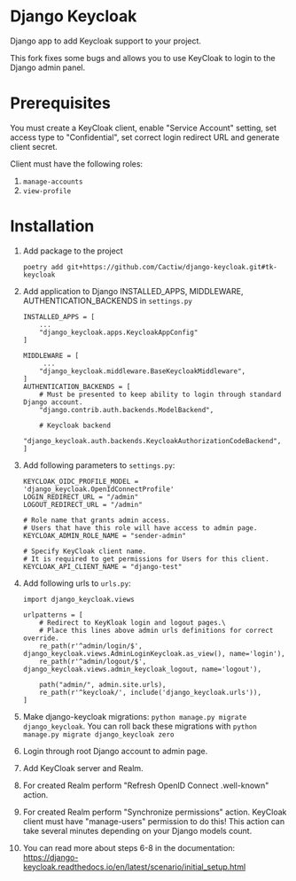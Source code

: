 Django Keycloak
===============

Django app to add Keycloak support to your project.

This fork fixes some bugs and allows you to use KeyCloak to login to the Django admin panel.

Prerequisites
===========
You must create a KeyCloak client, enable "Service Account" setting, set access type to "Confidential", 
set correct login redirect URL and generate client secret.

Client must have the following roles:
1. ```manage-accounts```
2. ```view-profile```


Installation
===========
1. Add package to the project
    
    ```poetry add git+https://github.com/Cactiw/django-keycloak.git#tk-keycloak```
2. Add application to Django INSTALLED_APPS, MIDDLEWARE, AUTHENTICATION_BACKENDS in ```settings.py```
    ```python3
    INSTALLED_APPS = [
        ...
        "django_keycloak.apps.KeycloakAppConfig"
    ]
   
   MIDDLEWARE = [
         ...
        "django_keycloak.middleware.BaseKeycloakMiddleware",
    ]
    AUTHENTICATION_BACKENDS = [
        # Must be presented to keep ability to login through standard Django account.
        "django.contrib.auth.backends.ModelBackend",
        
        # Keycloak backend
        "django_keycloak.auth.backends.KeycloakAuthorizationCodeBackend",
    ]
   ```
3. Add following parameters to ```settings.py```:
   ```python3
   KEYCLOAK_OIDC_PROFILE_MODEL = 'django_keycloak.OpenIdConnectProfile'
   LOGIN_REDIRECT_URL = "/admin"
   LOGOUT_REDIRECT_URL = "/admin"

   # Role name that grants admin access.
   # Users that have this role will have access to admin page.
   KEYCLOAK_ADMIN_ROLE_NAME = "sender-admin"
   
   # Specify KeyCloak client name.
   # It is required to get permissions for Users for this client.
   KEYCLOAK_API_CLIENT_NAME = "django-test"
   ```
4. Add following urls to ```urls.py```: 
   ```python3
   import django_keycloak.views
   
   urlpatterns = [
       # Redirect to KeyKloak login and logout pages.\
       # Place this lines above admin urls definitions for correct override.
       re_path(r'^admin/login/$', django_keycloak.views.AdminLoginKeycloak.as_view(), name='login'),
       re_path(r'^admin/logout/$', django_keycloak.views.admin_keycloak_logout, name='logout'),
   
       path("admin/", admin.site.urls),
       re_path(r'^keycloak/', include('django_keycloak.urls')),
   ]
   ```
5. Make django-keycloak migrations: ```python manage.py migrate django_keycloak```.
You can roll back these migrations with ```python manage.py migrate django_keycloak zero```
6. Login through root Django account to admin page.
7. Add KeyCloak server and Realm.
8. For created Realm perform "Refresh OpenID Connect .well-known" action.
9. For created Realm perform "Synchronize permissions" action. 
KeyCloak client must have "manage-users" permission to do this! 
This action can take several minutes depending on your Django models count.
10. You can read more about steps 6-8 in the documentation: https://django-keycloak.readthedocs.io/en/latest/scenario/initial_setup.html

